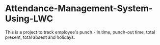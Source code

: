 # Attendance-Management-System-Using-LWC
This is a project to track employee's punch - in time, punch-out time, total present, total absent and holidays.
